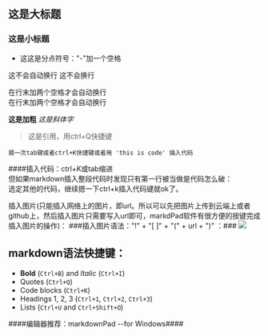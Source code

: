 ## 这是大标题  ##
### 这是小标题  ###

- 这这是分点符号："-"加一个空格

这不会自动换行
这不会换行

在行末加两个空格才会自动换行  
在行末加两个空格才会自动换行

**这是加粗**
*这是斜体字*
> 这是引用，用ctrl+Q快捷键  

    摁一次tab键或者ctrl+K快捷键或者用 'this is code' 插入代码

####插入代码：ctrl+K或tab缩进   
但如果markdown插入整段代码时发现只有第一行被当做是代码怎么破：    
选定其他的代码，继续摁一下ctrl+k插入代码键就ok了。

插入图片(只能插入网络上的图片，即url。所以可以先把图片上传到云端上或者github上，然后插入图片只需要写入url即可，markdPad软件有很方便的按键完成插入图片的操作)：
###插入图片语法："!" + "[ ]" + "(" + url + ")"  ：###
![](https://github.com/Victor-Lv/Network_Programming/blob/master/image/MIME-1.PNG)

## markdown语法快捷键： ###

- **Bold** (`Ctrl+B`) and *Italic* (`Ctrl+I`)
- Quotes (`Ctrl+Q`)
- Code blocks (`Ctrl+K`)
- Headings 1, 2, 3 (`Ctrl+1`, `Ctrl+2`, `Ctrl+3`)
- Lists (`Ctrl+U` and `Ctrl+Shift+O`)

####编辑器推荐：markdownPad --for Windows####